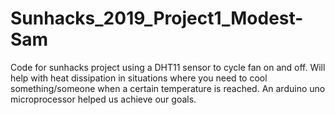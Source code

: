 # Sunhacks_2019_Project1_Modest-Sam
Code for sunhacks project using a DHT11 sensor to cycle fan on and off.
Will help with heat dissipation in situations where you need to cool something/someone when a certain temperature is reached.
An arduino uno microprocessor helped us achieve our goals.
